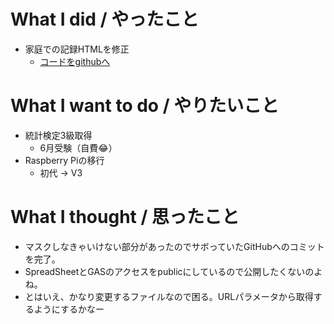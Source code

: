# What I did / やったこと
- 家庭での記録HTMLを修正
  - [コードをgithubへ](https://github.com/yamap55/raspberrypi-home/issues/22)

# What I want to do / やりたいこと
- 統計検定3級取得
  - 6月受験（自費😂）
- Raspberry Piの移行
  - 初代 → V3

# What I thought / 思ったこと
- マスクしなきゃいけない部分があったのでサボっていたGitHubへのコミットを完了。
- SpreadSheetとGASのアクセスをpublicにしているので公開したくないのよね。
- とはいえ、かなり変更するファイルなので困る。URLパラメータから取得するようにするかなー
